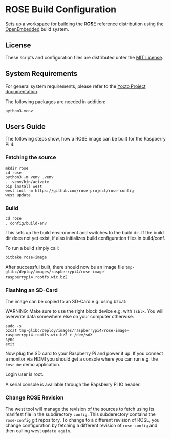 # R**OS**E Build Configuration

Sets up a workspace for building the R**OS**E reference distribution using the [OpenEmbedded](https://www.openembedded.org) build system. 

## License

These scripts and configuration files are distributed unter the [MIT License](license).

## System Requirements

For general system requirements, please refer to the [Yocto Project documentation](https://docs.yoctoproject.org/ref-manual/system-requirements.html). 

The following packages are needed in addition:
```
python3-venv
```

## Users Guide

The following steps show, how a ROSE image can be built for the Raspberry Pi 4.

### Fetching the source

```
mkdir rose
cd rose
python3 -m venv .venv
. .venv/bin/acivate
pip install west
west init -m https://github.com/rose-project/rose-config
west update
```

### Build

```
cd rose
. config/build-env
```

This sets up the build environment and switches to the build dir. If the build dir does not yet exist, if also initializes build configuration files in build/conf. 


To run a build simply call:
```
bitbake rose-image
```

After successful built, there should now be an image file `tmp-glibc/deploy/images/raspberrypi4/rose-image-raspberrypi4.rootfs.wic.bz2`.

### Flashing an SD-Card

The image can be copied to an SD-Card e.g. using bzcat: 

WARNING: Make sure to use the right block device e.g. with `lsblk`. You will overwrite data somewhere else on your computer otherwise. 

```
sudo -s
bzcat tmp-glibc/deploy/images/raspberrypi4/rose-image-raspberrypi4.rootfs.wic.bz2 > /dev/sdX
sync
exit
```

Now plug the SD card to your Raspberry Pi and power it up. If you connect a monitor via HDMI you should get a console where you can run e.g. the `kmscube` demo application.

Login user is root. 

A serial console is available through the Rapsberry Pi IO header. 

### Change ROSE Revision

The west tool will manage the revision of the sources to fetch using its manifest file in the subdirectory `config`. This subderectory contains the `rose-config` git repository. To change to a different revision of ROSE, you change configuration by fetching a different revision of `rose-config` and then calling west `update again`. 

